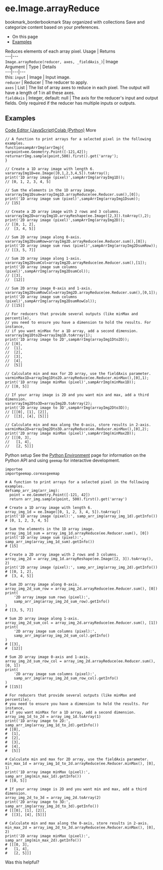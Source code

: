  
#  ee.Image.arrayReduce
bookmark_borderbookmark Stay organized with collections  Save and categorize content based on your preferences.
  * On this page
  * [Examples](https://developers.google.com/earth-engine/apidocs/ee-image-arrayreduce#examples)


Reduces elements of each array pixel.
Usage | Returns  
---|---  
`Image.arrayReduce(reducer, axes, _fieldAxis_)`|  Image  
Argument | Type | Details  
---|---|---  
this: `input` | Image | Input image.  
`reducer` | Reducer | The reducer to apply.  
`axes` | List | The list of array axes to reduce in each pixel. The output will have a length of 1 in all these axes.  
`fieldAxis` | Integer, default: null | The axis for the reducer's input and output fields. Only required if the reducer has multiple inputs or outputs.  
## Examples
[Code Editor (JavaScript)](https://developers.google.com/earth-engine/apidocs/ee-image-arrayreduce#code-editor-javascript-sample)[Colab (Python)](https://developers.google.com/earth-engine/apidocs/ee-image-arrayreduce#colab-python-sample) More
```
// A function to print arrays for a selected pixel in the following examples.
functionsampArrImg(arrImg){
varpoint=ee.Geometry.Point([-121,42]);
returnarrImg.sample(point,500).first().get('array');
}

// Create a 1D array image with length 6.
vararrayImg1D=ee.Image([0,1,2,3,4,5]).toArray();
print('1D array image (pixel)',sampArrImg(arrayImg1D));
// [0, 1, 2, 3, 4, 5]

// Sum the elements in the 1D array image.
vararrayImg1Dsum=arrayImg1D.arrayReduce(ee.Reducer.sum(),[0]);
print('1D array image sum (pixel)',sampArrImg(arrayImg1Dsum));
// [15]

// Create a 2D array image with 2 rows and 3 columns.
vararrayImg2D=arrayImg1D.arrayReshape(ee.Image([2,3]).toArray(),2);
print('2D array image (pixel)',sampArrImg(arrayImg2D));
// [[0, 1, 2],
//  [3, 4, 5]]

// Sum 2D array image along 0-axis.
vararrayImg2DsumRow=arrayImg2D.arrayReduce(ee.Reducer.sum(),[0]);
print('2D array image sum rows (pixel)',sampArrImg(arrayImg2DsumRow));
// [[3, 5, 7]]

// Sum 2D array image along 1-axis.
vararrayImg2DsumCol=arrayImg2D.arrayReduce(ee.Reducer.sum(),[1]);
print('2D array image sum columns (pixel)',sampArrImg(arrayImg2DsumCol));
// [[3],
//  [12]]

// Sum 2D array image 0-axis and 1-axis.
vararrayImg2DsumRowCol=arrayImg2D.arrayReduce(ee.Reducer.sum(),[0,1]);
print('2D array image sum columns (pixel)',sampArrImg(arrayImg2DsumRowCol));
// [[15]]

// For reducers that provide several outputs (like minMax and percentile),
// you need to ensure you have a dimension to hold the results. For instance,
// if you want minMax for a 1D array, add a second dimension.
vararrayImg1Dto2D=arrayImg1D.toArray(1);
print('1D array image to 2D',sampArrImg(arrayImg1Dto2D));
// [[0],
//  [1],
//  [2],
//  [3],
//  [4],
//  [5]]

// Calculate min and max for 2D array, use the fieldAxis parameter.
varminMax1D=arrayImg1Dto2D.arrayReduce(ee.Reducer.minMax(),[0],1);
print('1D array image minMax (pixel)',sampArrImg(minMax1D));
// [[0, 5]]

// If your array image is 2D and you want min and max, add a third dimension.
vararrayImg2Dto3D=arrayImg2D.toArray(2);
print('2D array image to 3D',sampArrImg(arrayImg2Dto3D));
// [[[0], [1], [2]],
//  [[3], [4], [5]]]

// Calculate min and max along the 0-axis, store results in 2-axis.
varminMax2D=arrayImg2Dto3D.arrayReduce(ee.Reducer.minMax(),[0],2);
print('2D array image minMax (pixel)',sampArrImg(minMax2D));
// [[[0, 3],
//   [1, 4],
//   [2, 5]]]
```
Python setup
See the [ Python Environment](https://developers.google.com/earth-engine/guides/python_install) page for information on the Python API and using `geemap` for interactive development.
```
importee
importgeemap.coreasgeemap
```
```
# A function to print arrays for a selected pixel in the following examples.
defsamp_arr_img(arr_img):
  point = ee.Geometry.Point([-121, 42])
  return arr_img.sample(point, 500).first().get('array')

# Create a 1D array image with length 6.
array_img_1d = ee.Image([0, 1, 2, 3, 4, 5]).toArray()
print('1D array image (pixel):', samp_arr_img(array_img_1d).getInfo())
# [0, 1, 2, 3, 4, 5]

# Sum the elements in the 1D array image.
array_img_1d_sum = array_img_1d.arrayReduce(ee.Reducer.sum(), [0])
print('1D array image sum (pixel):', samp_arr_img(array_img_1d_sum).getInfo())
# [15]

# Create a 2D array image with 2 rows and 3 columns.
array_img_2d = array_img_1d.arrayReshape(ee.Image([2, 3]).toArray(), 2)
print('2D array image (pixel):', samp_arr_img(array_img_2d).getInfo())
# [[0, 1, 2],
#  [3, 4, 5]]

# Sum 2D array image along 0-axis.
array_img_2d_sum_row = array_img_2d.arrayReduce(ee.Reducer.sum(), [0])
print(
    '2D array image sum rows (pixel):',
    samp_arr_img(array_img_2d_sum_row).getInfo()
)
# [[3, 5, 7]]

# Sum 2D array image along 1-axis.
array_img_2d_sum_col = array_img_2d.arrayReduce(ee.Reducer.sum(), [1])
print(
    '2D array image sum columns (pixel):',
    samp_arr_img(array_img_2d_sum_col).getInfo()
)
# [[3],
#  [12]]

# Sum 2D array image 0-axis and 1-axis.
array_img_2d_sum_row_col = array_img_2d.arrayReduce(ee.Reducer.sum(), [0, 1])
print(
    '2D array image sum columns (pixel):',
    samp_arr_img(array_img_2d_sum_row_col).getInfo()
)
# [[15]]

# For reducers that provide several outputs (like minMax and percentile),
# you need to ensure you have a dimension to hold the results. For instance,
# if you want minMax for a 1D array, add a second dimension.
array_img_1d_to_2d = array_img_1d.toArray(1)
print('1D array image to 2D:', samp_arr_img(array_img_1d_to_2d).getInfo())
# [[0],
#  [1],
#  [2],
#  [3],
#  [4],
#  [5]]

# Calculate min and max for 2D array, use the fieldAxis parameter.
min_max_1d = array_img_1d_to_2d.arrayReduce(ee.Reducer.minMax(), [0], 1)
print('1D array image minMax (pixel):', samp_arr_img(min_max_1d).getInfo())
# [[0, 5]]

# If your array image is 2D and you want min and max, add a third dimension.
array_img_2d_to_3d = array_img_2d.toArray(2)
print('2D array image to 3D:', samp_arr_img(array_img_2d_to_3d).getInfo())
# [[[0], [1], [2]],
#  [[3], [4], [5]]]

# Calculate min and max along the 0-axis, store results in 2-axis.
min_max_2d = array_img_2d_to_3d.arrayReduce(ee.Reducer.minMax(), [0], 2)
print('2D array image minMax (pixel):', samp_arr_img(min_max_2d).getInfo())
# [[[0, 3],
#   [1, 4],
#   [2, 5]]]
```

Was this helpful?
